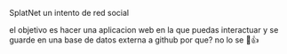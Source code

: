 SplatNet
un intento de red social 

el objetivo es hacer una aplicacion web en la que puedas interactuar y se guarde en una base de datos externa a github por que? no lo se 👻👍
